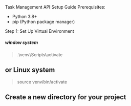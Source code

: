 Task Management API Setup Guide
Prerequisites:
* Python 3.8+
* pip (Python package manager)

Step 1: Set Up Virtual Environment

##### window system
> .\venv\Scripts\activate 
## or Linux system
>source venv/bin/activate

##  Create a new directory for your project
